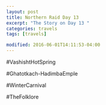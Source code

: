 ```yaml
---
layout: post
title: Northern Raid Day 13
excerpt: "The Story on Day 13 "
categories: travels
tags: [travels]

modified: 2016-06-01T14:11:53-04:00
---
```


#VashishtHotSpring

#Ghatotkach-HadimbaEmple

#WinterCarnival

#TheFolklore
